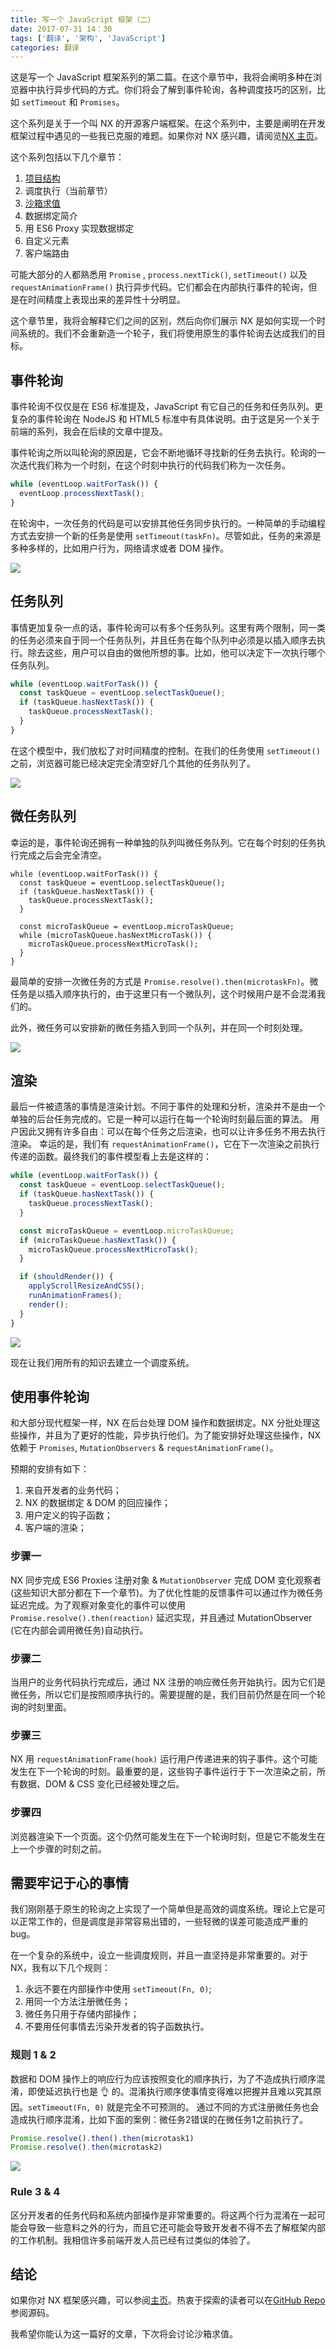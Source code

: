 ```yaml
---
title: 写一个 JavaScript 框架（二）
date: 2017-07-31 14：30
tags: ['翻译', '架构', 'JavaScript']
categories: 翻译
---
```


这是写一个 JavaScript 框架系列的第二篇。在这个章节中，我将会阐明多种在浏览器中执行异步代码的方式。你们将会了解到事件轮询，各种调度技巧的区别，比如 `setTimeout` 和 `Promises`。

这个系列是关于一个叫 NX 的开源客户端框架。在这个系列中，主要是阐明在开发框架过程中遇见的一些我已克服的难题。如果你对 NX 感兴趣，请阅览[NX 主页](http://nx-framework.com/)。

这个系列包括以下几个章节：
1. [项目结构](http://swarosky44.github.io/2017/07/26/%E7%BF%BB%E8%AF%91%20-%20%E5%86%99%E4%B8%80%E4%B8%AA%20JavaScript%20%E6%A1%86%E6%9E%B6%EF%BC%88%E4%B8%80%EF%BC%89/#more)
2. 调度执行（当前章节）
3. [沙箱求值](http://swarosky44.github.io/2017/08/02/%E7%BF%BB%E8%AF%91%20-%20%E5%86%99%E4%B8%80%E4%B8%AA%20JavaScript%20%E6%A1%86%E6%9E%B6%EF%BC%88%E4%B8%89%EF%BC%89/)
4. 数据绑定简介
5. 用 ES6 Proxy 实现数据绑定
6. 自定义元素
7. 客户端路由
<!-- more -->

可能大部分的人都熟悉用 `Promise` , `process.nextTick()`, `setTimeout()` 以及 `requestAnimationFrame()` 执行异步代码。它们都会在内部执行事件的轮询，但是在时间精度上表现出来的差异性十分明显。

这个章节里，我将会解释它们之间的区别，然后向你们展示 NX 是如何实现一个时间系统的。我们不会重新造一个轮子，我们将使用原生的事件轮询去达成我们的目标。

## 事件轮询
事件轮询不仅仅是在 ES6 标准提及，JavaScript 有它自己的任务和任务队列。更复杂的事件轮询在 NodeJS 和 HTML5 标准中有具体说明。由于这是另一个关于前端的系列，我会在后续的文章中提及。

事件轮询之所以叫轮询的原因是，它会不断地循环寻找新的任务去执行。轮询的一次迭代我们称为一个时刻，在这个时刻中执行的代码我们称为一次任务。
```JavaScript
while (eventLoop.waitForTask()) {
  eventLoop.processNextTask();
}
```
在轮询中，一次任务的代码是可以安排其他任务同步执行的。一种简单的手动编程方式去安排一个新的任务是使用 `setTimeout(taskFn)`。尽管如此，任务的来源是多种多样的，比如用户行为，网络请求或者 DOM 操作。

![](http://blog-assets.risingstack.com/2016/Aug/Execution_timing_event_lopp_with_tasks-1470127590983.svg)

## 任务队列
事情更加复杂一点的话，事件轮询可以有多个任务队列。这里有两个限制，同一类的任务必须来自于同一个任务队列，并且任务在每个队列中必须是以插入顺序去执行。除去这些，用户可以自由的做他所想的事。比如，他可以决定下一次执行哪个任务队列。

```JavaScript
while (eventLoop.waitForTask()) {
  const taskQueue = eventLoop.selectTaskQueue();
  if (taskQueue.hasNextTask()) {
    taskQueue.processNextTask();
  }
}
```

在这个模型中，我们放松了对时间精度的控制。在我们的任务使用 `setTimeout()` 之前，浏览器可能已经决定完全清空好几个其他的任务队列了。

![](http://blog-assets.risingstack.com/2016/Aug/Execution_timing_event_loop_with_task_queues-1470127624172.svg)

## 微任务队列
幸运的是，事件轮询还拥有一种单独的队列叫微任务队列。它在每个时刻的任务执行完成之后会完全清空。

```
while (eventLoop.waitForTask()) {
  const taskQueue = eventLoop.selectTaskQueue();
  if (taskQueue.hasNextTask()) {
    taskQueue.processNextTask();
  }

  const microTaskQueue = eventLoop.microTaskQueue;
  while (microTaskQueue.hasNextMicroTask()) {
    microTaskQueue.processNextMicroTask();
  }
}
```

最简单的安排一次微任务的方式是 `Promise.resolve().then(microtaskFn)`。微任务是以插入顺序执行的，由于这里只有一个微队列，这个时候用户是不会混淆我们的。

此外，微任务可以安排新的微任务插入到同一个队列，并在同一个时刻处理。

![](http://blog-assets.risingstack.com/2016/Aug/Execution_timing_event_loop_with_microtask_queue-1470127679393.svg)

## 渲染

最后一件被遗落的事情是渲染计划。不同于事件的处理和分析，渲染并不是由一个单独的后台任务完成的。它是一种可以运行在每一个轮询时刻最后面的算法。
用户因此又拥有许多自由：可以在每个任务之后渲染，也可以让许多任务不用去执行渲染。
幸运的是，我们有 `requestAnimationFrame()`，它在下一次渲染之前执行传递的函数。最终我们的事件模型看上去是这样的：

```JavaScript
while (eventLoop.waitForTask()) {
  const taskQueue = eventLoop.selectTaskQueue();
  if (taskQueue.hasNextTask()) {
    taskQueue.processNextTask();
  }

  const microTaskQueue = eventLoop.microTaskQueue;
  if (microTaskQueue.hasNextTask()) {
    microTaskQueue.processNextMicroTask();
  }

  if (shouldRender()) {
    applyScrollResizeAndCSS();
    runAnimationFrames();
    render();
  }
}
```

![](http://blog-assets.risingstack.com/2016/Aug/Execution_timing_event_loop_with_rendering-1470127703068.svg)

现在让我们用所有的知识去建立一个调度系统。

## 使用事件轮询
和大部分现代框架一样，NX 在后台处理 DOM 操作和数据绑定。NX 分批处理这些操作，并且为了更好的性能，异步执行他们。为了能安排好处理这些操作，NX 依赖于 `Promises`, `MutationObservers` & `requestAnimationFrame()`。

预期的安排有如下：
1. 来自开发者的业务代码；
2. NX 的数据绑定 & DOM 的回应操作；
3. 用户定义的钩子函数；
4. 客户端的渲染；

### 步骤一
NX 同步完成 ES6 Proxies 注册对象 & `MutationObserver` 完成 DOM 变化观察者(这些知识大部分都在下一个章节)。为了优化性能的反馈事件可以通过作为微任务延迟完成。为了观察对象变化的事件可以使用 `Promise.resolve().then(reaction)` 延迟实现，并且通过 MutationObserver (它在内部会调用微任务)自动执行。

### 步骤二
当用户的业务代码执行完成后，通过 NX 注册的响应微任务开始执行。因为它们是微任务，所以它们是按照顺序执行的。需要提醒的是，我们目前仍然是在同一个轮询的时刻里面。

### 步骤三
NX 用 `requestAnimationFrame(hook)` 运行用户传递进来的钩子事件。这个可能发生在下一个轮询的时刻。最重要的是，这些钩子事件运行于下一次渲染之前，所有数据、DOM & CSS 变化已经被处理之后。

### 步骤四
浏览器渲染下一个页面。这个仍然可能发生在下一个轮询时刻，但是它不能发生在上一个步骤的时刻之前。

## 需要牢记于心的事情
我们刚刚基于原生的轮询之上实现了一个简单但是高效的调度系统。理论上它是可以正常工作的，但是调度是非常容易出错的，一些轻微的误差可能造成严重的bug。

在一个复杂的系统中，设立一些调度规则，并且一直坚持是非常重要的。对于 NX，我有以下几个规则：
1. 永远不要在内部操作中使用 `setTimeout(Fn, 0)`;
2. 用同一个方法注册微任务；
3. 微任务只用于存储内部操作；
4. 不要用任何事情去污染开发者的钩子函数执行。

### 规则 1 & 2
数据和 DOM 操作上的响应行为应该按照变化的顺序执行，为了不造成执行顺序混淆，即使延迟执行也是 👌 的。混淆执行顺序使事情变得难以把握并且难以究其原因。`setTimeout(Fn, 0)` 就是完全不可预测的。
通过不同的方式注册微任务也会造成执行顺序混淆，比如下面的案例：微任务2错误的在微任务1之前执行了。

```JavaScript
Promise.resolve().then().then(microtask1)
Promise.resolve().then(microtask2)
```

![](http://blog-assets.risingstack.com/2016/Aug/Execution_timing_microtask_registration_method-1470127727609.svg)

### Rule 3 & 4
区分开发者的任务代码和系统内部操作是非常重要的。将这两个行为混淆在一起可能会导致一些意料之外的行为，而且它还可能会导致开发者不得不去了解框架内部的工作机制。我相信许多前端开发人员已经有过类似的体验了。

## 结论
如果你对 NX 框架感兴趣，可以参阅[主页](http://nx-nxframework.rhcloud.com)。热衷于探索的读者可以在[GitHub Repo](https://github.com/RisingStack/nx-framework)参阅源码。

我希望你能认为这一篇好的文章，下次将会讨论沙箱求值。
